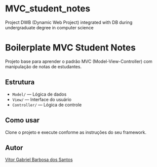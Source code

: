 # MVC_student_notes
Project DWB (Dynamic Web Project) integrated with DB during undergraduate degree in computer science

# Boilerplate MVC Student Notes

Projeto base para aprender o padrão MVC (Model-View-Controller) com manipulação de notas de estudantes.

## Estrutura
- `Model/` — Lógica de dados
- `View/` — Interface do usuário
- `Controller/` — Lógica de controle

## Como usar
Clone o projeto e execute conforme as instruções do seu framework.

## Autor
[Vítor Gabriel Barbosa dos Santos](https://github.com/TTVitor)
